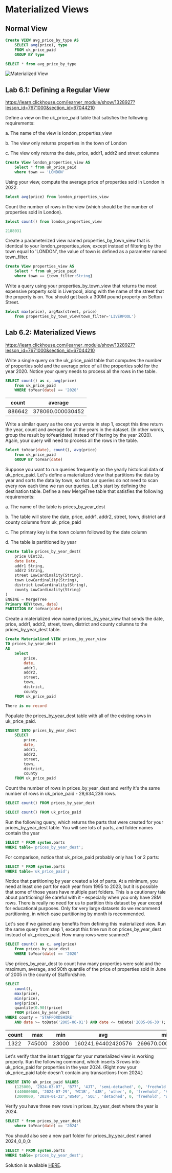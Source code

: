 # Materialized Views

## Normal View
```sql
Create VIEW avg_price_by_type AS
    SELECT avg(price), type
    FROM uk_price_paid
    GROUP BY type

SELECT * from avg_price_by_type
```

![Materialized View](./MaterializedViews1.PNG)

## Lab 6.1: Defining a Regular View
https://learn.clickhouse.com/learner_module/show/1328927?lesson_id=7671000&section_id=67044210

Define a view on the uk_price_paid table that satisfies the following requirements:

a. The name of the view is london_properties_view 

b. The view only returns properties in the town of London

c. The view only returns the date, price, addr1, addr2 and street columns


```sql
Create View london_properties_view AS
    Select * from uk_price_paid
    where town == 'LONDON'
```

Using your view, compute the average price of properties sold in London in 2022.

```sql
Select avg(price) from london_properties_view
```

Count the number of rows in the view (which should be the number of properties sold in London).

```sql
Select count() from london_properties_view

2188031
```

Create a parameterized view named properties_by_town_view that is identical to your london_properties_view, except instead of filtering by the town equal to 'LONDON', the value of town is defined as a parameter named town_filter.

```sql
Create View properties_view AS
    Select * from uk_price_paid
    where town == {town_filter:String}
```

Write a query using your properties_by_town_view that returns the most expensive property sold in Liverpool, along with the name of the street that the property is on. You should get back a 300M pound property on Sefton Street.

```sql
Select max(price), argMax(street, price)
    from properties_by_town_view(town_filter='LIVERPOOL')
```

## Lab 6.2: Materialized Views
https://learn.clickhouse.com/learner_module/show/1328927?lesson_id=7671000&section_id=67044210

Write a single query on the uk_price_paid table that computes the number of properties sold and the average price of all the properties sold for the year 2020. Notice your query needs to process all the rows in the table.

```sql
SELECT count() as c, avg(price)
    from uk_price_paid
    WHERE toYear(date) == '2020'
```

| count | average |
|-------|---------|
|886642|378060.000030452|


Write a similar query as the one you wrote in step 1, except this time return the year, count and average for all the years in the dataset. (In other words, group the result by toYear(date) instead of filtering by the year 2020). Again, your query will need to process all the rows in the table.

```sql
Select toYear(date), count(), avg(price)
    from uk_price_paid
    GROUP BY toYear(date)
```

Suppose you want to run queries frequently on the yearly historical data of uk_price_paid. Let's define a materialized view that partitions the data by year and sorts the data by town, so that our queries do not need to scan every row each time we run our queries. Let's start by defining the destination table. Define a new MergeTree table that satisfies the following requirements:

a. The name of the table is prices_by_year_dest

b. The table will store the date, price, addr1, addr2, street, town, district and county columns from uk_price_paid

c. The primary key is the town column followed by the date column

d. The table is partitioned by year

```sql
Create table prices_by_year_dest(
    price UInt32,
    date Date,
    addr1 String,
    addr2 String,
    street LowCardinality(String),
    town LowCardinality(String),
    district LowCardinality(String),
    county LowCardinality(String)
)
ENGINE = MergeTree
Primary KEY(town, date)
PARTITION BY toYear(date)
```

Create a materialized view named prices_by_year_view that sends the date, price, addr1, addr2, street, town, district and county columns to the prices_by_year_dest table.

```sql
Create Materialized VIEW prices_by_year_view
TO prices_by_year_dest
AS
    Select  
        price,
        date,
        addr1,
        addr2,
        street,
        town,
        district,
        county
    FROM uk_price_paid

There is no record
```

Populate the prices_by_year_dest table with all of the existing rows in uk_price_paid.

```sql
INSERT INTO prices_by_year_dest
    SELECT 
        price,
        date,
        addr1,
        addr2,
        street,
        town,
        district,
        county
    FROM uk_price_paid
```

Count the number of rows in prices_by_year_dest and verify it's the same number of rows in uk_price_paid - 28,634,236 rows.

```sql
SELECT count() FROM prices_by_year_dest

SELECT count() FROM uk_price_paid
```

Run the following query, which returns the parts that were created for your prices_by_year_dest table. You will see lots of parts, and folder names contain the year

```sql
SELECT * FROM system.parts
WHERE table='prices_by_year_dest';
```

For comparison, notice that uk_price_paid probably only has 1 or 2 parts:

```sql
SELECT * FROM system.parts
WHERE table='uk_price_paid';
```

Notice that partitioning by year created a lot of parts. At a minimum, you need at least one part for each year from 1995 to 2023, but it is possible that some of those years have multiple part folders. This is a cautionary tale about partitioning! Be careful with it - especially when you only have 28M rows. There is really no need for us to partition this dataset by year except for educational purposes. Only for very large datasets do we recommend partitioning, in which case partitioning by month is recommended.


Let's see if we gained any benefits from defining this materialized view. Run the same query from step 1, except this time run it on prices_by_year_dest instead of uk_prices_paid. How many rows were scanned?

```sql
SELECT count() as c, avg(price)
    from prices_by_year_dest
    WHERE toYear(date) == '2020'
```

Use prices_by_year_dest to count how many properties were sold and the maximum, average, and 90th quantile of the price of properties sold in June of 2005 in the county of Staffordshire.

```sql
SELECT 
    count(), 
    max(price), 
    min(price), 
    avg(price), 
    quantile(0.90)(price)
    FROM prices_by_year_dest
WHERE county = 'STAFFORDSHIRE'
    AND date >= toDate('2005-06-01') AND date <= toDate('2005-06-30');
```
|count|max|min|avg|min|
|-----|---|---|---|---|
|1322|745000|23000|160241.94402420576|269670.00000000006|

Let's verify that the insert trigger for your materialized view is working properly. Run the following command, which inserts 3 rows into uk_price_paid for properties in the year 2024. (Right now your uk_price_paid table doesn't contain any transactions from 2024.)

```sql
INSERT INTO uk_price_paid VALUES
    (125000, '2024-03-07', 'B77', '4JT', 'semi-detached', 0, 'freehold', 10,'',	'CRIGDON','WILNECOTE','TAMWORTH','TAMWORTH','STAFFORDSHIRE'),
    (440000000, '2024-07-29', 'WC1B', '4JB', 'other', 0, 'freehold', 'VICTORIA HOUSE', '', 'SOUTHAMPTON ROW', '','LONDON','CAMDEN', 'GREATER LONDON'),
    (2000000, '2024-01-22','BS40', '5QL', 'detached', 0, 'freehold', 'WEBBSBROOK HOUSE','', 'SILVER STREET', 'WRINGTON', 'BRISTOL', 'NORTH SOMERSET', 'NORTH SOMERSET');
```

Verify you have three new rows in prices_by_year_dest where the year is 2024.

```sql
SELECT * from prices_by_year_dest
    where toYear(date) == '2024'
```

You should also see a new part folder for prices_by_year_dest named 2024_0_0_0:

```sql
SELECT * FROM system.parts
WHERE table='prices_by_year_dest';
```


Solution is available [HERE](https://github.com/ClickHouse/clickhouse-academy/tree/main/developer/06_materialized_views).